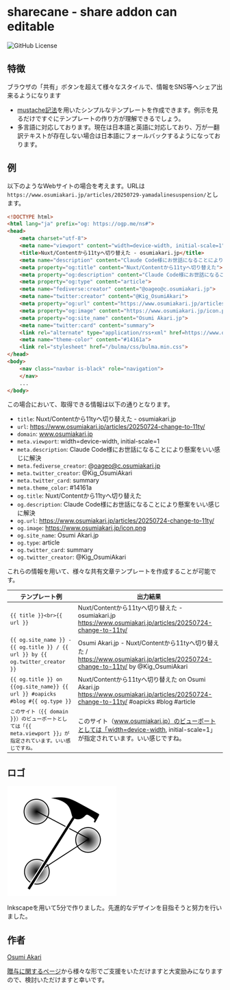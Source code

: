 # sharecane - share addon can editable
![GitHub License](https://img.shields.io/github/license/oageo/sharecane)

## 特徴
ブラウザの「共有」ボタンを超えて様々なスタイルで、情報をSNS等へシェア出来るようになります

* [mustache記法](https://mustache.github.io/)を用いたシンプルなテンプレートを作成できます。例示を見るだけですぐにテンプレートの作り方が理解できるでしょう。
* 多言語に対応しております。現在は日本語と英語に対応しており、万が一翻訳テキストが存在しない場合は日本語にフォールバックするようになっております。

## 例
以下のようなWebサイトの場合を考えます。URLは`https://www.osumiakari.jp/articles/20250729-yamadalinesuspension/`とします。

```html
<!DOCTYPE html>
<html lang="ja" prefix="og: https://ogp.me/ns#">
<head>
    <meta charset="utf-8">
    <meta name="viewport" content="width=device-width, initial-scale=1">
    <title>Nuxt/Contentから11tyへ切り替えた - osumiakari.jp</title>
    <meta name="description" content="Claude Code様にお世話になることにより懸案をいい感じに解決">
    <meta property="og:title" content="Nuxt/Contentから11tyへ切り替えた">
    <meta property="og:description" content="Claude Code様にお世話になることにより懸案をいい感じに解決">
    <meta property="og:type" content="article">
    <meta name="fediverse:creator" content="@oageo@c.osumiakari.jp">
    <meta name="twitter:creator" content="@Kig_OsumiAkari">
    <meta property="og:url" content="https://www.osumiakari.jp/articles/20250724-change-to-11ty/">
    <meta property="og:image" content="https://www.osumiakari.jp/icon.png">
    <meta property="og:site_name" content="Osumi Akari.jp">
    <meta name="twitter:card" content="summary">
    <link rel="alternate" type="application/rss+xml" href=https://www.osumiakari.jp/feed.xml title="OsumiAkari.jp" />
    <meta name="theme-color" content="#14161a">
    <link rel="stylesheet" href="/bulma/css/bulma.min.css">
</head>
<body>
    <nav class="navbar is-black" role="navigation">
    </nav>
    ...
</body>
```

この場合において、取得できる情報は以下の通りとなります。

* `title`: Nuxt/Contentから11tyへ切り替えた - osumiakari.jp
* `url`: https://www.osumiakari.jp/articles/20250724-change-to-11ty/
* `domain`: www.osumiakari.jp
* `meta.viewport`: width=device-width, initial-scale=1
* `meta.description`: Claude Code様にお世話になることにより懸案をいい感じに解決
* `meta.fediverse_creator`: @oageo@c.osumiakari.jp
* `meta.twitter_creator`: @Kig_OsumiAkari
* `meta.twitter_card`: summary
* `meta.theme_color`: #14161a
* `og.title`: Nuxt/Contentから11tyへ切り替えた
* `og.description`: Claude Code様にお世話になることにより懸案をいい感じに解決
* `og.url`: https://www.osumiakari.jp/articles/20250724-change-to-11ty/
* `og.image`: https://www.osumiakari.jp/icon.png
* `og.site_name`: Osumi Akari.jp
* `og.type`: article
* `og.twitter_card`: summary
* `og.twitter_creator`: @Kig_OsumiAkari

これらの情報を用いて、様々な共有文章テンプレートを作成することが可能です。

| テンプレート例 | 出力結果 |
| ---- | ---- |
| `{{ title }}<br>{{ url }}` | Nuxt/Contentから11tyへ切り替えた - osumiakari.jp<br>https://www.osumiakari.jp/articles/20250724-change-to-11ty/ |
| `{{ og.site_name }} - {{ og.title }} / {{ url }} by {{ og.twitter_creator }}` | Osumi Akari.jp - Nuxt/Contentから11tyへ切り替えた / https://www.osumiakari.jp/articles/20250724-change-to-11ty/ by @Kig_OsumiAkari |
| `{{ og.title }} on {{og.site_name}} {{ url }} #oapicks #blog #{{ og.type }}` | Nuxt/Contentから11tyへ切り替えた on Osumi Akari.jp https://www.osumiakari.jp/articles/20250724-change-to-11ty/ #oapicks #blog #article |
| `このサイト（{{ domain }}）のビューポートとしては「{{ meta.viewport }}」が指定されています。いい感じですね。` | このサイト（www.osumiakari.jp）のビューポートとしては「width=device-width, initial-scale=1」が指定されています。いい感じですね。 |

## ロゴ
![sharecane logo](https://raw.githubusercontent.com/oageo/sharecane/main/public/sharecane.svg)

Inkscapeを用いて5分で作りました。先進的なデザインを目指そうと努力を行いました。

## 作者
[Osumi Akari](https://www.osumiakari.jp)

[贈与に関するページ](https://www.osumiakari.jp/gift/)から様々な形でご支援をいただけますと大変励みになりますので、検討いただけますと幸いです。

